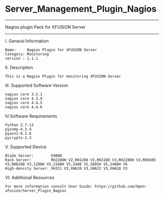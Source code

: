 # Server_Management_Plugin_Nagios

**********************************************************************************
Nagios plugin Pack for XFUSION Server
**********************************************************************************

I. General Information 

    Name:     Nagios Plugin for XFUSION Server    
    Category: Monitoring    
    version : 1.1.1
    
II. Description

    This is a Nagios Plugin for monitoring XFUSION Server 
    
III. Supported Software Version

    nagios core 3.5.1     
    nagios core 4.3.4 
    nagios core 4.4.5
	nagios core 4.4.6
    
IV.Software Requirements

    Python 2.7.13    
    pysnmp-4.2.4  
    pyasn1-0.1.6    
    pycrypto-2.3
    
V. Supported Device
    
    Blade Server:        E9000
    Rack Server:         RH2288H V2,RH1288 V3,RH2288 V3,RH2288H V3,RH5885 V3,RH8100 V3,1288H V5,2288H V5,2488 V5,5885H V5,2488H V6    
    High-density Server: XH321 V3,XH620 V3,XH622 V3,XH628 V3
    
VI. Additional Resources

    For more information consult User Guide: https://github.com/Open-xFusion/Server_Plugin_Nagios

